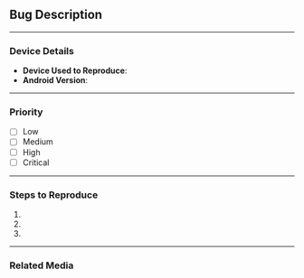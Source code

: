 ## Bug Description
<!-- Provide a clear description of the bug. -->

---

### Device Details
- **Device Used to Reproduce**: <!-- e.g., Samsung Galaxy S21 -->
- **Android Version**: <!-- e.g., Android 14 -->

---

### Priority
- [ ] Low
- [ ] Medium
- [ ] High
- [ ] Critical

---

### Steps to Reproduce
1. <!-- Step 1 -->
2. <!-- Step 2 -->
3. <!-- Step 3 -->
<!-- Include as many details as possible -->

---

### Related Media
<!-- Attach any related screenshots, videos, or logs -->
